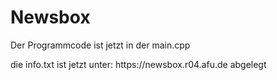 # Newsbox
<p>Der Programmcode ist jetzt in der main.cpp</p> 
<p>die info.txt ist jetzt unter: https://newsbox.r04.afu.de abgelegt</p>
